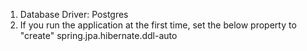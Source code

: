 1. Database Driver: Postgres
2. If you run the application at the first time, set the below property to "create"
spring.jpa.hibernate.ddl-auto
